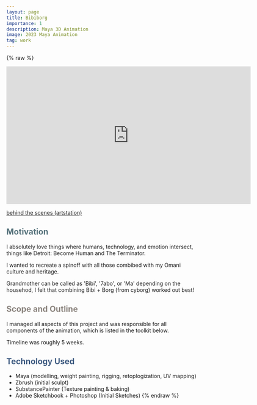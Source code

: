 ```yaml
---
layout: page
title: Bibiborg 
importance: 1
description: Maya 3D Animation
image: 2023 Maya Animation
tag: work
---
```


{% raw %}

<iframe src="https://drive.google.com/file/d/1bU82OMsjXk0AoyucL_JSUkkiTpUQlzJC/view?usp=share_link" width="640" height="360" frameborder="0" allowfullscreen="true"></iframe>

[behind the scenes (artstation)](https://www.artstation.com/artwork/1xV6O2)

## <span style="color: #54717a;">Motivation</span>
I absolutely love things where humans, technology, and emotion intersect, things like Detroit: Become Human and The Terminator.

I wanted to recreate a spinoff with all those combibed with my Omani culture and heritage. 

Grandmother can be called as 'Bibi', '7abo', or 'Ma' depending on the househod, I felt that combining Bibi + Borg (from cyborg) worked out best!

## <span style="color: #8a837d;">Scope and Outline</span>
I managed all aspects of this project and was responsible for all components of the animation, which is listed in the toolkit below.

Timeline was roughly 5 weeks.

## <span style="color: #3d5a80;">Technology Used</span>
- Maya (modelling, weight painting, rigging, retoplogization, UV mapping)
- Zbrush (initial sculpt)
- SubstancePainter (Texture painting & baking)
- Adobe Sketchbook + Photoshop (Initial Sketches)
{% endraw %}
